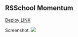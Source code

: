 ## RSSchool Momentum

[Deploy LINK](https://senobiot.github.io/RSSchool-Momentum/momentum)

Screenshot: ![](https://i.imgur.com/BPXa4yI.jpg)


